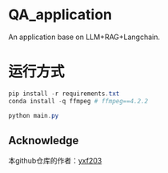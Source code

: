 # QA_application
An application base on LLM+RAG+Langchain.
# 运行方式

```powershell
pip install -r requirements.txt
conda install -q ffmpeg # ffmpeg==4.2.2
```

```powershell
python main.py
```

## Acknowledge

本github仓库的作者：[yxf203](https://github.com/yxf203)